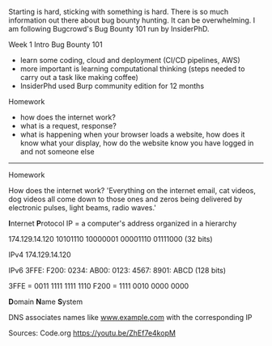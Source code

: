 Starting is hard, sticking with something is hard. There is so much information out there about bug bounty hunting. It can be overwhelming. I am following Bugcrowd's Bug Bounty 101 run by InsiderPhD.

Week 1 Intro Bug Bounty 101

- learn some coding, cloud and deployment (CI/CD pipelines, AWS)
- more important is learning computational thinking (steps needed to carry out a task like making coffee)
- InsiderPhd used Burp community edition for 12 months

Homework
- how does the internet work?
- what is a request, response? 
- what is happening when your browser loads a website, how does it know what your display, how do the website know you have logged in and not someone else
_______

Homework

How does the internet work?
'Everything on the internet email, cat videos, dog videos all come down to those ones and zeros being delivered by electronic pulses, light beams, radio waves.'

**I**nternet **P**rotocol
IP = a computer's address
organized in a hierarchy

174.129.14.120 
10101110 10000001 00001110 01111000 (32 bits)

IPv4 174.129.14.120 

IPv6 3FFE: F200: 0234: AB00: 0123: 4567: 8901: ABCD (128 bits)
     
3FFE = 0011 1111 1111 1110
F200 = 1111 0010 0000 0000

**D**omain
**N**ame
**S**ystem

DNS associates names like www.example.com with the corresponding IP










Sources: 
Code.org https://youtu.be/ZhEf7e4kopM
